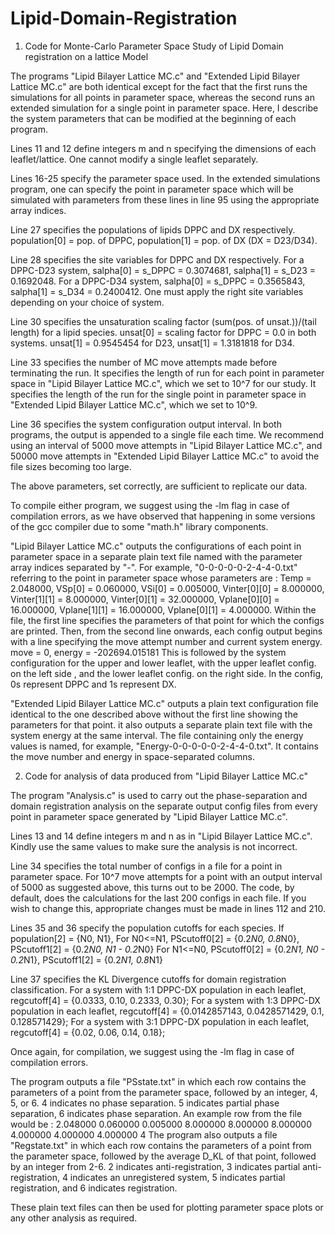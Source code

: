 # Lipid-Domain-Registration
1. Code for Monte-Carlo Parameter Space Study of Lipid Domain registration on a lattice Model

  The programs "Lipid Bilayer Lattice MC.c" and "Extended Lipid Bilayer Lattice MC.c" are both identical except for 
  the fact that the first runs the simulations for all points in parameter space, whereas the second runs an extended 
  simulation for a single point in parameter space. Here, I describe the system parameters that can be modified at 
  the beginning of each program.

  Lines 11 and 12 define integers m and n specifying the dimensions of each leaflet/lattice. One cannot modify a 
  single leaflet separately.

  Lines 16-25 specify the parameter space used. In the extended simulations program, one can specify the point in 
  parameter space which will be simulated with parameters from these lines in line 95 using the appropriate array indices.

  Line 27 specifies the populations of lipids DPPC and DX respectively.
  population[0] = pop. of DPPC, population[1] = pop. of DX    (DX = D23/D34).

  Line 28 specifies the site variables for DPPC and DX respectively.
  For a DPPC-D23 system, salpha[0] = s_DPPC = 0.3074681, salpha[1] = s_D23 = 0.1692048.
  For a DPPC-D34 system, salpha[0] = s_DPPC = 0.3565843, salpha[1] = s_D34 = 0.2400412.
  One must apply the right site variables depending on your choice of system.

  Line 30 specifies the unsaturation scaling factor (sum(pos. of unsat.))/(tail length) for a lipid species.
  unsat[0] = scaling factor for DPPC = 0.0 in both systems.
  unsat[1] = 0.9545454 for D23, unsat[1] = 1.3181818 for D34.

  Line 33 specifies the number of MC move attempts made before terminating the run.
  It specifies the length of run for each point in parameter space in "Lipid Bilayer Lattice MC.c", which we set to 10^7 for our study.
  It specifies the length of the run for the single point in parameter space in "Extended Lipid Bilayer Lattice MC.c", which we set to 10^9.

  Line 36 specifies the system configuration output interval. In both programs, the output is appended to a single file each time.
  We recommend using an interval of 5000 move attempts in "Lipid Bilayer Lattice MC.c", and 50000 move attempts in "Extended Lipid Bilayer Lattice MC.c" to 
  avoid the file sizes becoming too large.

  The above parameters, set correctly, are sufficient to replicate our data.

  To compile either program, we suggest using the -lm flag in case of compilation errors, as we have observed that happening in some versions 
  of the gcc compiler due to some "math.h" library components.
  
  "Lipid Bilayer Lattice MC.c" outputs the configurations of each point in parameter space in a separate plain text file named with the parameter array indices 
  separated by "-". 
  For example, "0-0-0-0-0-2-4-4-0.txt" referring to the point in parameter space whose parameters are :
  Temp = 2.048000, VSp[0] = 0.060000, VSi[0] = 0.005000, Vinter[0][0] = 8.000000, Vinter[1][1] = 8.000000, Vinter[0][1] = 32.000000, 
  Vplane[0][0] = 16.000000, Vplane[1][1] = 16.000000, Vplane[0][1] = 4.000000.
  Within the file, the first line specifies the parameters of that point for which the configs are printed. Then, from the second line onwards, each config 
  output begins with a line specifying the move attempt number and current system energy.
  move = 0, energy = -202694.015181
  This is followed by the system configuration for the upper and lower leaflet, with the upper leaflet config. on the left side , and the lower leaflet config.
  on the right side. In the config, 0s represent DPPC and 1s represent DX.
  
  "Extended Lipid Bilayer Lattice MC.c" outputs a plain text configuration file identical to the one described above without the first line showing the parameters
  for that point. it also outputs a separate plain text file with the system energy at the same interval.
  The file containing only the energy values is named, for example, "Energy-0-0-0-0-0-2-4-4-0.txt".
  It contains the move number and energy in space-separated columns.

2. Code for analysis of data produced from "Lipid Bilayer Lattice MC.c"

  The program "Analysis.c" is used to carry out the phase-separation and domain registration analysis on the separate output config files from every point in 
  parameter space generated by "Lipid Bilayer Lattice MC.c".
  
  Lines 13 and 14 define integers m and n as in "Lipid Bilayer Lattice MC.c". Kindly use the same values to make sure the analysis is not incorrect.
  
  Line 34 specifies the total number of configs in a file for a point in parameter space. For 10^7 move attempts for a point with an output interval of 5000 as
  suggested above, this turns out to be 2000.
  The code, by default, does the calculations for the last 200 configs in each file. If you wish to change this, appropriate changes must be made in lines 112 and 210.
  
  Lines 35 and 36 specify the population cutoffs for each species.
  If population[2] = {N0, N1},
  For N0<=N1, PScutoff0[2] = {0.2*N0, 0.8*N0}, PScutoff1[2] = {0.2*N0, N1 - 0.2*N0}
  For N1<=N0, PScutoff0[2] = {0.2*N1, N0 - 0.2*N1}, PScutoff1[2] = {0.2*N1, 0.8*N1}
  
  Line 37 specifies the KL Divergence cutoffs for domain registration classification.
  For a system with 1:1 DPPC-DX population in each leaflet,
  regcutoff[4] = {0.0333, 0.10, 0.2333, 0.30};
  For a system with 1:3 DPPC-DX population in each leaflet,
  regcutoff[4] = {0.0142857143, 0.0428571429, 0.1, 0.128571429};
  For a system with 3:1 DPPC-DX population in each leaflet,
  regcutoff[4] = {0.02, 0.06, 0.14, 0.18};
  
  Once again, for compilation, we suggest using the -lm flag in case of compilation errors.
  
  The program outputs a file "PSstate.txt" in which each row contains the parameters of a point from the parameter space, followed by an integer, 4, 5, or 6.
  4 indicates no phase separation. 5 indicates partial phase separation, 6 indicates phase separation. An example row from the file would be :
  2.048000 0.060000 0.005000 8.000000 8.000000 8.000000 4.000000 4.000000 4.000000 4
  The program also outputs a file "Regstate.txt" in which each row contains the parameters of a point from the parameter space, followed by the average D_KL of
  that point, followed by an integer from 2-6.
  2 indicates anti-registration, 3 indicates partial anti-registration, 4 indicates an unregistered system, 5 indicates partial registration, and 6 indicates registration.
  
  These plain text files can then be used for plotting parameter space plots or any other analysis as required.
